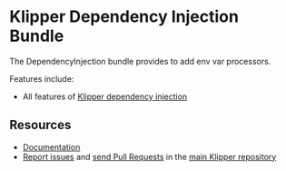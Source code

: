 Klipper Dependency Injection Bundle
===================================

The DependencyInjection bundle provides to add env var processors.

Features include:

- All features of [Klipper dependency injection](https://github.com/klipperdev/dependency-injection)

Resources
---------

- [Documentation](https://doc.klipper.dev/bundles/dependency-injection-bundle)
- [Report issues](https://github.com/klipperdev/klipper/issues)
  and [send Pull Requests](https://github.com/klipperdev/klipper/pulls)
  in the [main Klipper repository](https://github.com/klipperdev/klipper)
